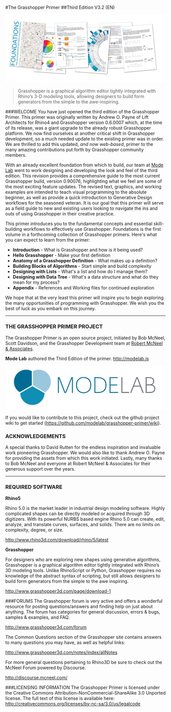 #The Grasshopper Primer
##Third Edition V3.2 (EN)

![Primer Release Cover](0-about/images/GHP3_5Pages.png)

> Grasshopper is a graphical algorithm editor tightly integrated with Rhino’s 3-D modeling tools, allowing designers to build form generators from the simple to the awe-inspiring.

###WELCOME
You have just opened the third edition of the Grasshopper Primer. This primer was originally written by Andrew O. Payne of Lift Architects for Rhino4 and Grasshopper version 0.6.0007 which, at the time of its release, was a giant upgrade to the already robust Grasshopper platform. We now find ourselves at another critical shift in Grasshopper development, so a much needed update to the existing primer was in order. We are thrilled to add this updated, *and now web-based*, primer to the many amazing contributions put forth by Grasshopper community members.

With an already excellent foundation from which to build, our team at [Mode Lab](http://modelab.is) went to work designing and developing the look and feel of the third edition. This revision provides a comprehensive guide to the most current Grasshopper build, version 0.90076, highlighting what we feel are some of the most exciting feature updates. The revised text, graphics, and working examples are intended to teach visual programming to the absolute beginner, as well as provide a quick introduction to Generative Design workflows for the seasoned veteran. It is our goal that this primer will serve as a field guide to new and existing users looking
to navigate the ins and outs of using Grasshopper in their creative practice.

This primer introduces you to the fundamental concepts and
essential skill-building workflows to effectively use Grasshopper. Foundations
is the first volume in a forthcoming collection of Grasshopper primers. Here's what you can expect to learn from the primer:
* **Introduction** - What is Grasshopper and how is it being used?
* **Hello Grasshopper** - Make your first definition
* **Anatomy of a Grasshopper Definition** - What makes up a definition?
* **Building Blocks of Algorithms** - Start simple and build complexity
* **Designing with Lists** - What's a list and how do I manage them?
* **Designing with Data Tree** - What's a data structure and what do they mean for my process?
* **Appendix** - References and Working files for continued exploration

We hope that at the very least this primer will inspire you to begin exploring the many opportunities of programming with Grasshopper. We wish you the best of
luck as you embark on this journey.

---
### THE GRASSHOPPER PRIMER PROJECT

The Grasshopper Primer is an open source project, initiated by Bob McNeel, Scott Davidson, and the Grasshopper Development team at [Robert McNeel & Associates](http://www.en.na.mcneel.com/).

**Mode Lab** authored the Third Edition of the primer. http://modelab.is

![Mode Lab Logo](0-about/images/MODELAB_Logo.png)

If you would like to contribute to this project, check out the github project wiki to get started (https://github.com/modelab/grasshopper-primer/wiki).

### ACKNOWLEDGEMENTS
A special thanks to David Rutten for the endless inspiration and invaluable
work pioneering Grasshopper. We would also like to thank Andrew O. Payne
for providing the assets from which this work initiated. Lastly, many thanks to
Bob McNeel and everyone at Robert McNeel & Associates for their generous
support over the years.

---
### REQUIRED SOFTWARE
**Rhino5**

Rhino 5.0 is the market leader in industrial design modeling software. Highly
complicated shapes can be directly modeled or acquired through 3D digitizers.
With its powerful NURBS based engine Rhino 5.0 can create, edit, analyze, and
translate curves, surfaces, and solids. There are no limits on complexity, degree,
or size.

http://www.rhino3d.com/download/rhino/5/latest

**Grasshopper**

For designers who are exploring new shapes using generative algorithms,
Grasshopper is a graphical algorithm editor tightly integrated with Rhino’s
3D modeling tools. Unlike RhinoScript or Python, Grasshopper requires no
knowledge of the abstract syntax of scripting, but still allows designers to build
form generators from the simple to the awe inspiring.

http://www.grasshopper3d.com/page/download-1

###FORUMS
The Grasshopper forum is very active and offers a wonderful resource for
posting questions/answers and finding help on just about anything.
The forum has categories for general discussion, errors & bugs, samples &
examples, and FAQ.

http://www.grasshopper3d.com/forum

The Common Questions section of the Grasshopper site contains answers to
many questions you may have, as well as helpful links:

http://www.grasshopper3d.com/notes/index/allNotes

For more general questions pertaining to Rhino3D be sure to check out the
McNeel Forum powered by Discourse.

http://discourse.mcneel.com/

###LICENSING INFORMATION
The Grasshopper Primer is licensed under the Creative Commons Attribution-NonCommercial-ShareAlike 3.0 Unported license. The full text of this license is available here: http://creativecommons.org/licenses/by-nc-sa/3.0/us/legalcode
